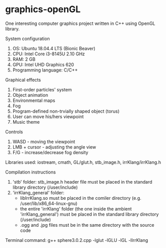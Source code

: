 # graphics-openGL
One interesting computer graphics project written in C++ using OpenGL library.

System configuration
1. OS: Ubuntu 18.04.4 LTS (Bionic Beaver)
2. CPU: Intel Core i3-8145U 2.10 GHz
3. RAM: 2 GB
4. GPU: Intel UHD Graphics 620
5. Programming language: C/C++

Graphical effects
1. First-order particles' system
2. Object animation
3. Environmental maps
4. Fog
5. Program-defined non-trvially shaped object (torus)
6. User can move his/hers viewpoint
7. Music theme

Controls
1. WASD - moving the viewpoint
2. LMB + cursor - adjusting the angle view
3. F/G - increase/decrease fog density

Libraries used: iostream, cmath, GL/glut.h, stb_image.h, irrKlang/irrKlang.h

Compilation instructions
1. 'stb' folder: stb_image.h header file must be placed in the standard library directory (/user/include)
2. 'irrKlang_general' folder:
   - libIrrKlang.so must be placed in the comiler directory (e.g. /user/lib/x86_64-linux-gnu)
   - the entire 'irrKlang' folder (the one inside the ambient 'irrKlang_general') must be placed in the standard library directory (/user/include)
   - .ogg and .jpg files must be in the same directory with the source code

Terminal command: g++ sphere3.0.2.cpp -lglut -lGLU -lGL -lIrrKlang
